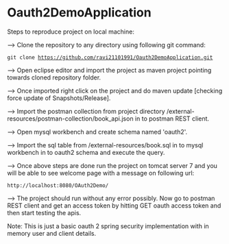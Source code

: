 # Oauth2DemoApplication

Steps to reproduce project on local machine:

--> Clone the repository to any directory using following git command:

<code>git clone https://github.com/ravi21101991/Oauth2DemoApplication.git</code>

--> Open eclipse editor and import the project as maven project pointing towards cloned repository folder.

--> Once imported right click on the project and do maven update [checking force update of Snapshots/Release].

--> Import the postman collection from project directory /external-resources/postman-collection/book_api.json in to postman REST client.

--> Open mysql workbench and create schema named 'oauth2'.

--> Import the sql table from /external-resources/book.sql in to mysql workbench in to oauth2 schema and execute the query.

--> Once above steps are done run the project on tomcat server 7 and you will be able to see welcome page with a message on following url:

<code>http://localhost:8080/OAuth2Demo/</code>

--> The project should run without any error possibly. Now go to postman REST client and get an access token by hitting GET oauth access token and then start testing the apis.

Note: This is just a basic oauth 2 spring security implementation with in memory user and client details. 
